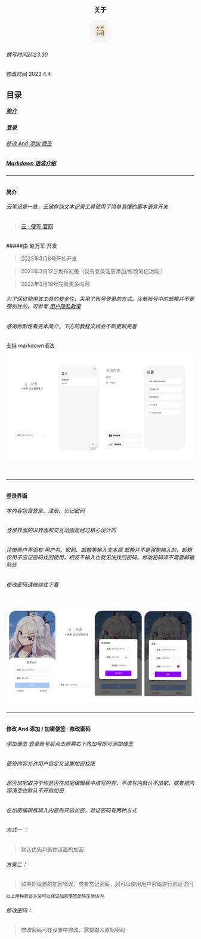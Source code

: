 <a id="顶部"></a>
 
<br> <div align=center>
<big><strong>关于</strong></big><br><br>
  <img src="https://raw.githubusercontent.com/ZIDC/com.cjzwj-Cloud-note/main/预览/7389C2D4-58CD-41CD-AD9E-84122E12925E.png" width=58 height=58>
 <br> </div>


###### 撰写时间2023.30
修改时间 2023.4.4

## 目录


##### [简介](#简介)  

##### [登录](#登录)

###### [修改 And 添加 便签](#修改/添加)

##### [Markdown 语法介绍](#markdown) 

------


<a id="简介"></a>
######  

<b>简介</b>

###### 云笔记是一款，云储存纯文本记录工具使用了简单易懂的脚本语言开发  
> [云 · 便签 官网](https://doc.cjzwjyun.cf)
###### 

#####由 赵万军 开发
> 2023年3月6号开始开发  

> 2023年3月12日发布初版（仅有登录注册添加/修改笔记功能  ）

> 2023年3月19号完善更多内容  


###### 为了保证使用该工具的安全性，采用了账号登录的方式，注册账号中的邮箱并不是强制性的，可参考 [用户隐私政策](https://github.com/ZIDC/com.cjzwj-Cloud-note/raw/Preview/yssm.md) 
###### 感谢你耐性看完本简介，下方的教程文档会不断更新完善 
 支持 markdown语法

<div align=center>
 <img src="https://github.com/ZIDC/com.cjzwj-Cloud-note/raw/main/%E9%A2%84%E8%A7%88/yul.jpg" ></div><br><br>
 
 
------

 

 <a id="登录"></a>
######  
<b>登录界面</b>

###### 本内容包含登录、注册、忘记密码
###### 登录界面的UI界面和交互动画是经过精心设计的

###### 注册账户界面有 用户名、密码、邮箱等输入文本框   邮箱并不是强制输入的，邮箱仅用于忘记密码找回使用，相反不输入也就无法找回密码，修改密码泽不需要邮箱验证
###### 修改密码请继续往下看

<div align=center>
 <img src="https://github.com/ZIDC/com.cjzwj-Cloud-note/raw/main/%E9%A2%84%E8%A7%88/dlzc.jpg" ></div>


  
   
------

 

<a id="修改/添加"></a>
######  
<b>修改 And 添加 / 加密便签 · 修改密码</b>

###### 添加便签 登录账号后点击屏幕右下角加号即可添加便签
###### 便签内容允许用户自定义设置加密权限

###### 是否加密取决于你是否在加密编辑框中填写内容，不填写内默认不加密，或者把内容清空也默认不开启加密
###### 在加密编辑框填入内容则开启加密，验证密码有两种方式
###### 方式一 ：
> 默认优先判断你设置的加密
###### 方案二：
> 如果你设置的加密错误，或者忘记密码，则可以使用用户密码进行验证访问

`以上两种验证方法可以保证加密便签能够正常访问 `

###### 修改密码：

> 修改密码可在设置中修改，需要输入原始密码

<a id="markdown"></a>

##  

<br> <br> <br>



